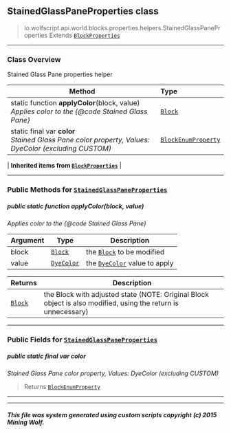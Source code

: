 ## StainedGlassPaneProperties __class__

>io.wolfscript.api.world.blocks.properties.helpers.StainedGlassPaneProperties
>Extends [`BlockProperties`](BlockProperties.md)

---

### Class Overview

Stained Glass Pane properties helper

Method | Type   
--- | :--- 
static function __applyColor__(block, value) <br> _Applies color to the {@code Stained Glass Pane}_ | [`Block`](../../Block.md)
static final var __color__ <br> _Stained Glass Pane color property, Values: DyeColor (excluding CUSTOM)_ | [`BlockEnumProperty`](../BlockEnumProperty.md)
 |
__Inherited items from [`BlockProperties`](BlockProperties.md)__ |





---


### Public Methods for [`StainedGlassPaneProperties`](StainedGlassPaneProperties.md)

##### <a id='applycolor'></a>public static function __applyColor__(block, value)

_Applies color to the {@code Stained Glass Pane}_

Argument | Type | Description  
--- | --- | --- 
block | [`Block`](../../Block.md) | the [`Block`](../../Block.md) to be modified
value | [`DyeColor`](../../../../DyeColor.md) | the [`DyeColor`](../../../../DyeColor.md) value to apply

Returns | Description
--- | --- 
[`Block`](../../Block.md) | the Block with adjusted state (NOTE: Original Block object is also modified, using the return is unnecessary)


---

### Public Fields for [`StainedGlassPaneProperties`](StainedGlassPaneProperties.md)

##### <a id='color'></a>public static final var __color__

_Stained Glass Pane color property, Values: DyeColor (excluding CUSTOM)_

>Returns
>  [`BlockEnumProperty`](../BlockEnumProperty.md)

---


---


##### This file was system generated using custom scripts copyright (c) 2015 Mining Wolf.
	

